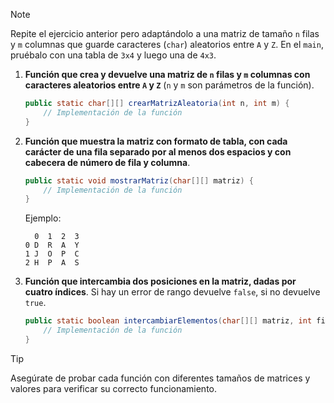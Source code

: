 > [!NOTE]
> Repite el ejercicio anterior pero adaptándolo a una matriz de tamaño `n` filas y `m` columnas que guarde caracteres (`char`) aleatorios entre `A` y `Z`. En el `main`, pruébalo con una tabla de `3x4` y luego una de `4x3`.

1. **Función que crea y devuelve una matriz de `n` filas y `m` columnas con caracteres aleatorios entre `A` y `Z`** (`n` y `m` son parámetros de la función).
    ```java
    public static char[][] crearMatrizAleatoria(int n, int m) {
        // Implementación de la función
    }
    ```

2. **Función que muestra la matriz con formato de tabla, con cada carácter de una fila separado por al menos dos espacios y con cabecera de número de fila y columna**.
    ```java
    public static void mostrarMatriz(char[][] matriz) {
        // Implementación de la función
    }
    ```

    Ejemplo:
    ```
      0  1  2  3
    0 D  R  A  Y
    1 J  O  P  C
    2 H  P  A  S
    ```

3. **Función que intercambia dos posiciones en la matriz, dadas por cuatro índices**. Si hay un error de rango devuelve `false`, si no devuelve `true`.
    ```java
    public static boolean intercambiarElementos(char[][] matriz, int fila1, int col1, int fila2, int col2) {
        // Implementación de la función
    }
    ```

> [!TIP]
> Asegúrate de probar cada función con diferentes tamaños de matrices y valores para verificar su correcto funcionamiento.
